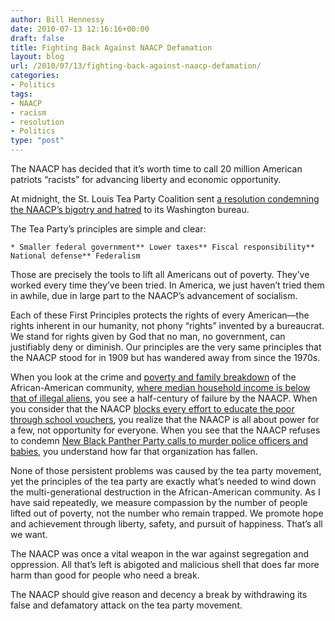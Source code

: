 ```yaml
---
author: Bill Hennessy
date: 2010-07-13 12:16:16+00:00
draft: false
title: Fighting Back Against NAACP Defamation
layout: blog
url: /2010/07/13/fighting-back-against-naacp-defamation/
categories:
- Politics
tags:
- NAACP
- racism
- resolution
- Politics
type: "post"
---
```


The NAACP has decided that it’s worth time to call 20 million American patriots “racists” for advancing liberty and economic opportunity.

 

At midnight, the St. Louis Tea Party Coalition sent [a resolution condemning the NAACP’s bigotry and hatred](https://stlouisteaparty.com/2010/07/13/st-louis-tea-party-condemns-naacp-slur/) to its Washington bureau. 

 

The Tea Party’s principles are simple and clear:

 

    * Smaller federal government** Lower taxes** Fiscal responsibility** National defense** Federalism   

Those are precisely the tools to lift all Americans out of poverty. They’ve worked every time they’ve been tried. In America, we just haven’t tried them in awhile, due in large part to the NAACP’s advancement of socialism. 

 

Each of these First Principles protects the rights of every American—the rights inherent in our humanity, not phony “rights” invented by a bureaucrat. We stand for rights given by God that no man, no government, can justifiably deny or diminish. Our principles are the very same principles that the NAACP stood for in 1909 but has wandered away from since the 1970s. 

 

When you look at the crime and [poverty and family breakdown](https://uspoverty.change.org/blog/view/for_black_america_2010_looks_a_lot_like_the_1970s) of the African-American community, [where median household income is below that of illegal aliens](https://www.theroot.com/views/how-illegal-immigration-hurts-black-america), you see a half-century of failure by the NAACP. When you consider that the NAACP [blocks every effort to educate the poor through school vouchers](https://www.naacp.org/programs/education/voucher/index.htm), you realize that the NAACP is all about power for a few, not opportunity for everyone. When you see that the NAACP refuses to condemn [New Black Panther Party calls to murder police officers and babies](https://gatewaypundit.firstthings.com/2010/07/new-black-panther-leader-shabazz-when-it-comes-to-killing-crackers-i-wouldnt-focus-on-the-babies-id-focus-on-the-police/), you understand how far that organization has fallen. 

 

None of those persistent problems was caused by the tea party movement, yet the principles of the tea party are exactly what’s needed to wind down the multi-generational destruction in the African-American community. As I have said repeatedly, we measure compassion by the number of people lifted out of poverty, not the number who remain trapped. We promote hope and achievement through liberty, safety, and pursuit of happiness. That’s all we want.

 

The NAACP was once a vital weapon in the war against segregation and oppression. All that’s left is abigoted and malicious shell that does far more harm than good for people who need a break.

 

The NAACP should give reason and decency a break by withdrawing its false and defamatory attack on the tea party movement. 
